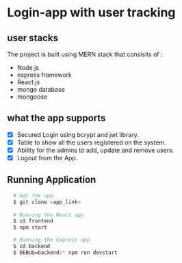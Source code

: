 # Login-app with user tracking

## user stacks
The project is built using MERN stack that consisits of :

- Node.js
- express framework
- React.js
- mongo database
- mongoose

## what the app supports

- [X] Secured Login using bcrypt and jwt library.
- [X] Table to show all the users registered on the system.
- [X] Ability for the admins to add, update and remove users.
- [X] Logout from the App.

## Running Application

```sh
  # Get the app
  $ git clone <app_link>
  
  # Running the React app
  $ cd frontend
  $ npm start

  # Running the Express app
  $ cd backend
  $ DEBUG=backend:* npm run devstart
```

